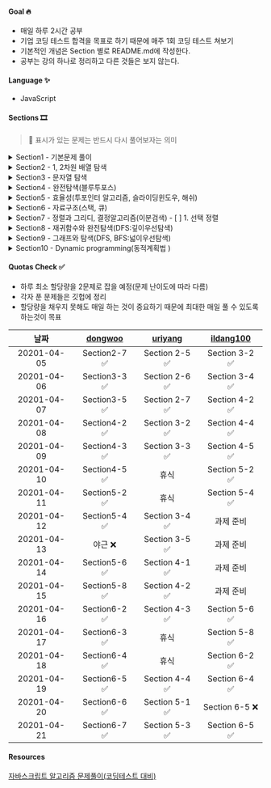 #### Goal 🔥

- 매일 하루 2시간 공부
- 기업 코딩 테스트 합격을 목표로 하기 때문에 매주 1회 코딩 테스트 쳐보기
- 기본적인 개념은 Section 별로 README.md에 작성한다.
- 공부는 강의 하나로 정리하고 다른 것들은 보지 않는다.

#### Language ✨

- JavaScript

#### Sections 🎞

> 💊 표시가 있는 문제는 반드시 다시 풀어보자는 의미

<details>
<summary>
Section1 - 기본문제 풀이
</summary>

- [x] 1. 세 수 중 최솟값
- [x] 2. 삼각형 판별하기
- [x] 3. 연필개수
- [x] 4. 1부터 N까지의 합
- [x] 5. 최솟값 구하기
- [ ] [보충] 내장함수로 최솟값, 최댓값 구하기
- [x] 6. 홀수
- [x] 7. 10부제
- [x] 8. 일곱난쟁이
- [x] 9. A를 #으로
- [x] 10. 문자 찾기
- [x] 11. 대문자 찾기
- [x] 12. 대문자로 통일
- [x] 13. 대소문자변환
- [x] 14. 가장 긴 문자열
- [x] 15. 가운데 문자 출력(substring, substr(얘는 쓰면 안됨))
- [x] 16. 중복문자제거(indexOf)
- [x] 17. 중복단어제거

</details>

<details>
<summary>
Section2 - 1, 2차원 배열 탐색
</summary>

- [x] 1. 큰 수 출력하기
- [x] 2. 보이는 학생
- [x] 3. 가위바위보
- [x] 4. 점수 계산
- [x] 5. 등수구하기
- [x] 6. 격자판 최대합
- [x] 7. 봉우리

</details>

<details>
<summary>
Section3 - 문자열 탐색
</summary>

- [x] 1. 회문문자열
- [x] 2. 유효한 팰린드롬
- [x] 3. 숫자만 추출
- [x] 4. 가장 짧은 문자거리
- [x] 5. 문자열 압축

</details>

<details>
<summary>
Section4 - 완전탐색(블루투포스)
</summary>

- [x] 1. 자릿수의 합
- [x] 2. 뒤집은 소수 💊
- [x] 3. 멘토링 💊
- [x] 4. 졸업선물 💊
- [x] 5. K번째 큰 수

</details>

<details>
<summary>
Section5 - 효율성(투포인터 알고리즘, 슬라이딩윈도우, 해쉬)
</summary>

- [x] 1. 두 배열 합치기
- [x] 2. 공통원소 구하기
- [x] 3. 연속 부분수열 1 💊
- [x] 4. 연속 부분수열 2 💊
- [x] 5. 최대 매출
- [x] 6. 학급 회장(해쉬) 💊
- [x] 7. 아나그램(해쉬)
- [x] 8. 모든 아나그램 찾기(해쉬, 투포인터, 슬라이딩 윈도우) 💊

</details>

<details>
<summary>
Section6 - 자료구조(스택, 큐)
</summary>

- [x] 1. 올바른 괄호 💊
- [x] 2. 괄호문자제거 💊
- [x] 3. 크레인 인형뽑기(카카오 기출) 💊
- [x] 4. 후위식 연산(postfix)
- [x] 5. 쇠막대기 💊
- [x] 6. 공주 구하기 💊
- [ ] 7. 교육과정 설계

</details>

<details>
<summary>
Section7 - 정렬과 그리디, 결정알고리즘(이분검색)
- [ ] 1. 선택 정렬 
</summary>
</details>

<details>
<summary>
Section8 - 재귀함수와 완전탐색(DFS:깊이우선탐색)
</summary>
</details>

<details>
<summary>
Section9 - 그래프와 탐색(DFS, BFS:넓이우선탐색)
</summary>
</details>

<details>
<summary>
Section10 - Dynamic programming(동적계획법 )
</summary>
</details>

#### Quotas Check ✅

- 하루 최소 할당량을 2문제로 잡을 예정(문제 난이도에 따라 다름)
- 각자 푼 문제들은 깃헙에 정리
- 할당량을 채우지 못해도 매일 하는 것이 중요하기 때문에 최대한 매일 풀 수 있도록 하는것이 목표

|    날짜     | [dongwoo](./README.md) | [uriyang](https://github.com/uriyang/Algorithm) | [ildang100](https://github.com/ildang100/team_study_algorithm) |
| :---------: | :--------------------: | :---------------------------------------------: | :------------------------------------------------------------: |
| 20201-04-05 |     Section2-7 ✅      |                 Section 2-5 ✅                  |                         Section 3-2 ✅                         |
| 20201-04-06 |     Section3-3 ✅      |                 Section 2-6 ✅                  |                         Section 3-4 ✅                         |
| 20201-04-07 |     Section3-5 ✅      |                 Section 2-7 ✅                  |                         Section 4-2 ✅                         |
| 20201-04-08 |     Section4-2 ✅      |                 Section 3-2 ✅                  |                         Section 4-4 ✅                         |
| 20201-04-09 |     Section4-3 ✅      |                 Section 3-3 ✅                  |                         Section 4-5 ✅                         |
| 20201-04-10 |     Section4-5 ✅      |                      휴식                       |                         Section 5-2 ✅                         |
| 20201-04-11 |     Section5-2 ✅      |                      휴식                       |                         Section 5-4 ✅                         |
| 20201-04-12 |     Section5-4 ✅      |                 Section 3-4 ✅                  |                           과제 준비                            |
| 20201-04-13 |        야근 ❌         |                 Section 3-5 ✅                  |                           과제 준비                            |
| 20201-04-14 |     Section5-6 ✅      |                 Section 4-1 ✅                  |                           과제 준비                            |
| 20201-04-15 |     Section5-8 ✅      |                 Section 4-2 ✅                  |                           과제 준비                            |
| 20201-04-16 |     Section6-2 ✅      |                 Section 4-3 ✅                  |                         Section 5-6 ✅                         |
| 20201-04-17 |     Section6-3 ✅      |                      휴식                       |                         Section 5-8 ✅                         |
| 20201-04-18 |     Section6-4 ✅      |                      휴식                       |                         Section 6-2 ✅                         |
| 20201-04-19 |     Section6-5 ✅      |                 Section 4-4 ✅                  |                         Section 6-4 ✅                         |
| 20201-04-20 |     Section6-6 ✅      |                 Section 5-1 ✅                  |                         Section 6-5 ❌                         |
| 20201-04-21 |     Section6-7 ✅      |                 Section 5-3 ✅                  |                         Section 6-5 ✅                         |

#### Resources

[자바스크립트 알고리즘 문제풀이(코딩테스트 대비)](https://www.inflearn.com/course/%EC%9E%90%EB%B0%94%EC%8A%A4%ED%81%AC%EB%A6%BD%ED%8A%B8-%EC%95%8C%EA%B3%A0%EB%A6%AC%EC%A6%98-%EB%AC%B8%EC%A0%9C%ED%92%80%EC%9D%B4/dashboard)
